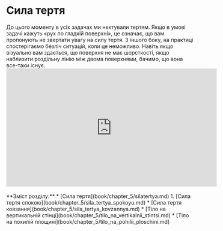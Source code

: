 # Сила тертя
<div class="space">До цього моменту в усiх задачах ми нехтували тертям. Якщо в умовi задачi кажуть «рух по гладкiй поверхнi», це означає, що вам пропонують не звертати увагу на силу тертя. З iншого боку, на практицi спостерігаємо безлiч ситуацiй, коли це неможливо. Навiть якщо вiзуально вам здається, що поверхня не має шорсткості, якщо наблизити роздiльну лiнiю мiж двома поверхнями, бачимо, що вона все-таки iснує.</div>

<div class="fluidMedia">
<iframe width="560" height="315" src="https://www.youtube.com/embed/Ag7xv6zh5FU" frameborder="0" allowfullscreen></iframe>
</div>
<div class="popup">
</div>
<br>
**Зміст розділу:**
* [Сила тертя](book/chapter_5/silatertya.md)
    1. [Сила тертя спокою](book/chapter_5/sila_tertya_spokoyu.md)
    * [Сила тертя ковзання](book/chapter_5/sila_tertya_kovzannya.md)
        * [Тiло на вертикальнiй стiнцi](book/chapter_5/tilo_na_vertikalnii_stintsi.md)
    * [Тiло на похилiй площинi](book/chapter_5/tilo_na_pohilii_ploschini.md)